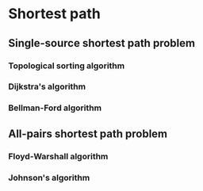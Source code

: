 # Shortest path

## Single-source shortest path problem

### Topological sorting algorithm

### Dijkstra's algorithm

### Bellman-Ford algorithm

## All-pairs shortest path problem

### Floyd-Warshall algorithm

### Johnson's algorithm